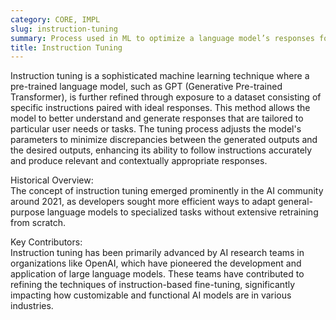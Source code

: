 ```yaml
---
category: CORE, IMPL
slug: instruction-tuning
summary: Process used in ML to optimize a language model’s responses for specific tasks by fine-tuning it on a curated set of instructions and examples.
title: Instruction Tuning
---
```


Instruction tuning is a sophisticated machine learning technique where a pre-trained language model, such as GPT (Generative Pre-trained Transformer), is further refined through exposure to a dataset consisting of specific instructions paired with ideal responses. This method allows the model to better understand and generate responses that are tailored to particular user needs or tasks. The tuning process adjusts the model's parameters to minimize discrepancies between the generated outputs and the desired outputs, enhancing its ability to follow instructions accurately and produce relevant and contextually appropriate responses.

Historical Overview:  
The concept of instruction tuning emerged prominently in the AI community around 2021, as developers sought more efficient ways to adapt general-purpose language models to specialized tasks without extensive retraining from scratch.

Key Contributors:  
Instruction tuning has been primarily advanced by AI research teams in organizations like OpenAI, which have pioneered the development and application of large language models. These teams have contributed to refining the techniques of instruction-based fine-tuning, significantly impacting how customizable and functional AI models are in various industries.